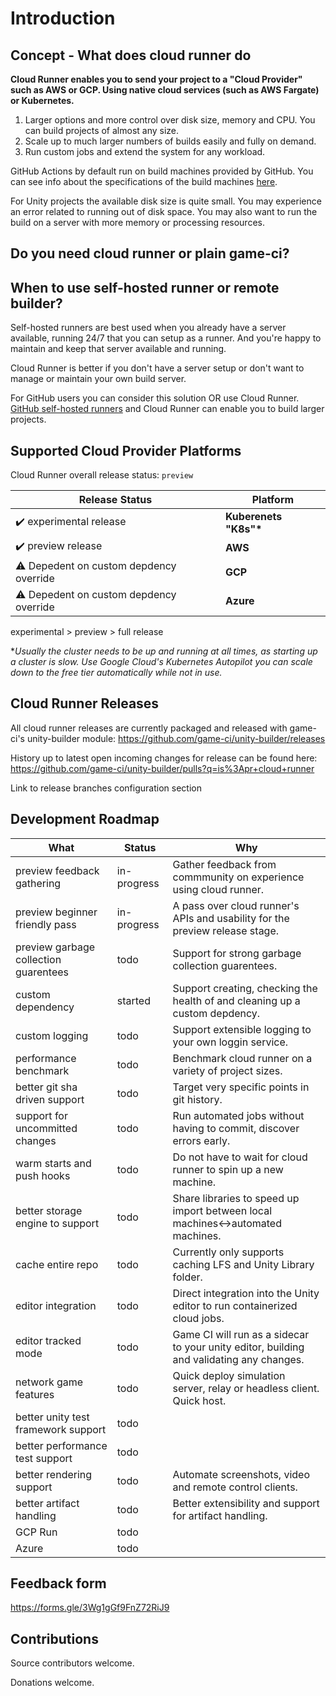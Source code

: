 # Introduction

## Concept - What does cloud runner do

**Cloud Runner enables you to send your project to a "Cloud Provider" such as AWS or GCP. Using native cloud services (such as AWS Fargate) or Kubernetes.**

1. Larger options and more control over disk size, memory and CPU. You can build projects of almost any size.
2. Scale up to much larger numbers of builds easily and fully on demand.
3. Run custom jobs and extend the system for any workload.

GitHub Actions by default run on build machines provided by GitHub. You can see info about the specifications of the build machines [here](https://docs.github.com/en/actions/using-github-hosted-runners/about-github-hosted-runners).

For Unity projects the available disk size is quite small. You may experience an error related to running out of disk space. You may also want to run the build on a server with more memory or processing resources.

## Do you need cloud runner or plain game-ci?

## When to use self-hosted runner or remote builder?

Self-hosted runners are best used when you already have a server available, running 24/7 that you can setup as a runner. And you're happy to maintain and keep that server available and running.

Cloud Runner is better if you don't have a server setup or don't want to manage or maintain your own build server.

For GitHub users you can consider this solution OR use Cloud Runner.
[GitHub self-hosted runners](https://docs.github.com/en/actions/hosting-your-own-runners/about-self-hosted-runners) and Cloud Runner can enable you to build larger projects.

## Supported Cloud Provider Platforms

Cloud Runner overall release status: `preview`

| Release Status                         | Platform               |
| -------------------------------------- | ---------------------- |
| ✔️ experimental release                | **Kuberenets "K8s"\*** |
| ✔️ preview release                     | **AWS**                |
| ⚠ Depedent on custom depdency override | **GCP**                |
| ⚠ Depedent on custom depdency override | **Azure**              |

experimental > preview > full release

\*_Usually the cluster needs to be up and running at all times, as starting up a cluster is slow._
_Use Google Cloud's Kubernetes Autopilot you can scale down to the free tier automatically while not in use._

## Cloud Runner Releases

All cloud runner releases are currently packaged and released with game-ci's unity-builder module:
https://github.com/game-ci/unity-builder/releases

History up to latest open incoming changes for release can be found here:
https://github.com/game-ci/unity-builder/pulls?q=is%3Apr+cloud+runner

Link to release branches configuration section

## Development Roadmap

| What                                  | Status      | Why                                                                                      |
| ------------------------------------- | ----------- | ---------------------------------------------------------------------------------------- |
| preview feedback gathering            | in-progress | Gather feedback from commmunity on experience using cloud runner.                        |
| preview beginner friendly pass        | in-progress | A pass over cloud runner's APIs and usability for the preview release stage.             |
| preview garbage collection guarentees | todo        | Support for strong garbage collection guarentees.                                        |
| custom dependency                     | started     | Support creating, checking the health of and cleaning up a custom depdency.              |
| custom logging                        | todo        | Support extensible logging to your own loggin service.                                   |
| performance benchmark                 | todo        | Benchmark cloud runner on a variety of project sizes.                                    |
| better git sha driven support         | todo        | Target very specific points in git history.                                              |
| support for uncommitted changes       | todo        | Run automated jobs without having to commit, discover errors early.                      |
| warm starts and push hooks            | todo        | Do not have to wait for cloud runner to spin up a new machine.                           |
| better storage engine to support      | todo        | Share libraries to speed up import between local machines<->automated machines.          |
| cache entire repo                     | todo        | Currently only supports caching LFS and Unity Library folder.                            |
| editor integration                    | todo        | Direct integration into the Unity editor to run containerized cloud jobs.                |
| editor tracked mode                   | todo        | Game CI will run as a sidecar to your unity editor, building and validating any changes. |
| network game features                 | todo        | Quick deploy simulation server, relay or headless client. Quick host.                    |
| better unity test framework support   | todo        |                                                                                          |
| better performance test support       | todo        |                                                                                          |
| better rendering support              | todo        | Automate screenshots, video and remote control clients.                                  |
| better artifact handling              | todo        | Better extensibility and support for artifact handling.                                  |
| GCP Run                               | todo        |                                                                                          |
| Azure                                 | todo        |                                                                                          |

## Feedback form

https://forms.gle/3Wg1gGf9FnZ72RiJ9

## Contributions

Source contributors welcome.

Donations welcome.
